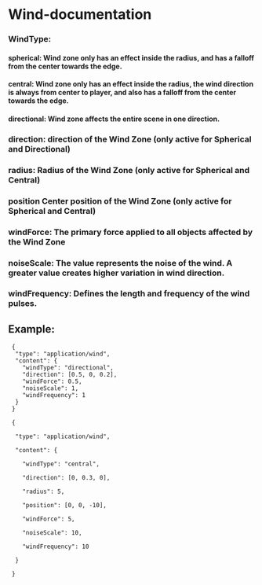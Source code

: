 # Wind-documentation

### WindType:
#### spherical: Wind zone only has an effect inside the radius, and has a falloff from the center towards the edge.
#### central: Wind zone only has an effect inside the radius, the wind direction is always from center to player, and also has a falloff from the center towards the edge.
#### directional: Wind zone affects the entire scene in one direction.
### direction: direction of the Wind Zone (only active for Spherical and Directional)
### radius: Radius of the Wind Zone (only active for Spherical and Central)
### position Center position of the Wind Zone (only active for Spherical and Central)
### windForce: The primary force applied to all objects affected by the Wind Zone
### noiseScale: The value represents the noise of the wind. A greater value creates higher variation in wind direction.
### windFrequency: Defines the length and frequency of the wind pulses.


## Example:


     {
      "type": "application/wind",
      "content": {
        "windType": "directional",
        "direction": [0.5, 0, 0.2],
        "windForce": 0.5,
        "noiseScale": 1,
        "windFrequency": 1
      }
     }
      
     {
     
      "type": "application/wind",
      
      "content": {
      
        "windType": "central",
        
        "direction": [0, 0.3, 0],
        
        "radius": 5,
        
        "position": [0, 0, -10],
        
        "windForce": 5,
        
        "noiseScale": 10,
        
        "windFrequency": 10
        
      }
      
     }
      
